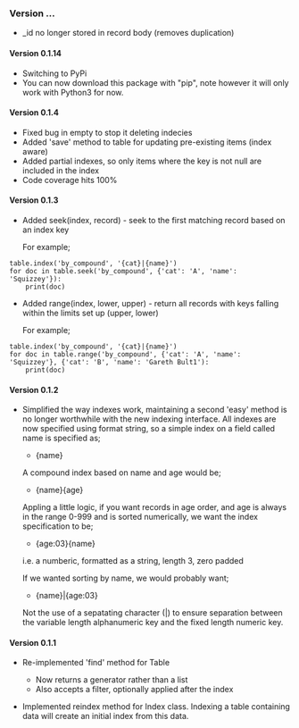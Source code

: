 ### Version ...

* _id no longer stored in record body (removes duplication)

#### Version 0.1.14

* Switching to PyPi
* You can now download this package with "pip", note however it will only work with Python3 for now.

#### Version 0.1.4

* Fixed bug in empty to stop it deleting indecies
* Added 'save' method to table for updating pre-existing items (index aware)
* Added partial indexes, so only items where the key is not null are included in the index
* Code coverage hits 100%

#### Version 0.1.3

* Added seek(index, record) - seek to the first matching record based on an index key

  For example;
```  
table.index('by_compound', '{cat}|{name}')
for doc in table.seek('by_compound', {'cat': 'A', 'name': 'Squizzey'}):
    print(doc)
```

* Added range(index, lower, upper) - return all records with keys falling within the
  limits set up (upper, lower)

  For example;
  
```  
table.index('by_compound', '{cat}|{name}')
for doc in table.range('by_compound', {'cat': 'A', 'name': 'Squizzey'}, {'cat': 'B', 'name': 'Gareth Bult1'):
    print(doc)
```

#### Version 0.1.2

* Simplified the way indexes work, maintaining a second 'easy' method is no
  longer worthwhile with the new indexing interface. All indexes are now specified
  using format string, so a simple index on a field called name is specified as;
  
  - {name}
  
  A compound index based on name and age would be;
  
  - {name}{age}
  
  Appling a little logic, if you want records in age order, and age is always in
  the range 0-999 and is sorted numerically, we want the index specification to be;
  
  - {age:03}{name}
  
  i.e. a numberic, formatted as a string, length 3, zero padded
  
  If we wanted sorting by name, we would probably want;
  
  - {name}|{age:03}
  
  Not the use of a sepatating character (|) to ensure separation between the variable 
  length alphanumeric key and the fixed length numeric key.

#### Version 0.1.1

* Re-implemented 'find' method for Table
  * Now returns a generator rather than a list
  * Also accepts a filter, optionally applied after the index
  
* Implemented reindex method for Index class.
  Indexing a table containing data will create an initial index from this data.
  
